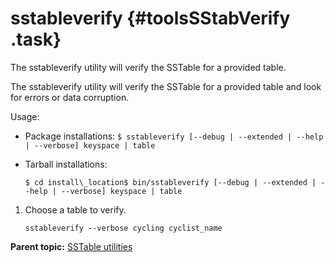# sstableverify {#toolsSStabVerify .task}

The sstableverify utility will verify the SSTable for a provided table.

The sstableverify utility will verify the SSTable for a provided table and look for errors or data corruption.

Usage:

-   Package installations: `$ sstableverify [--debug | --extended | --help | --verbose] keyspace | table`
-   Tarball installations:

    ```screen
    $ cd install\_location$ bin/sstableverify [--debug | --extended | --help | --verbose] keyspace | table
    ```


1.  Choose a table to verify.

    ```language-bash
    sstableverify --verbose cycling cyclist_name
    ```


**Parent topic:** [SSTable utilities](../../cassandra/tools/toolsSSTableUtilitiesTOC.md)

